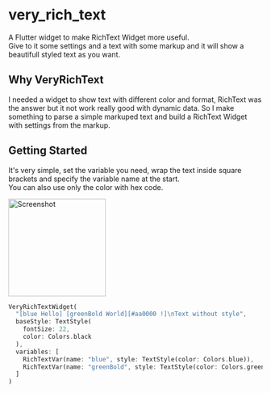 # very_rich_text
A Flutter widget to make RichText Widget more useful.  
Give to it some settings and a text with some markup and it will show a beautifull styled text as you want.

## Why VeryRichText
I needed a widget to show text with different color and format, RichText was the answer but it not work really good with dynamic data. So I make something to parse a simple markuped text and build a RichText Widget with settings from the markup.

## Getting Started
It's very simple, set the variable you need, wrap the text inside square brackets and specify the variable name at the start.  
You can also use only the color with hex code.  

<img width="193" alt="Screenshot" src="https://user-images.githubusercontent.com/34923063/109712044-d1836d80-7b9f-11eb-8dcb-defa096c4f4a.png">

```dart
VeryRichTextWidget(
  "[blue Hello] [greenBold World][#aa0000 !]\nText without style",
  baseStyle: TextStyle(
    fontSize: 22,
    color: Colors.black
  ),
  variables: [
    RichTextVar(name: "blue", style: TextStyle(color: Colors.blue)),
    RichTextVar(name: "greenBold", style: TextStyle(color: Colors.green, fontWeight: FontWeight.bold))
  ]
)
```
